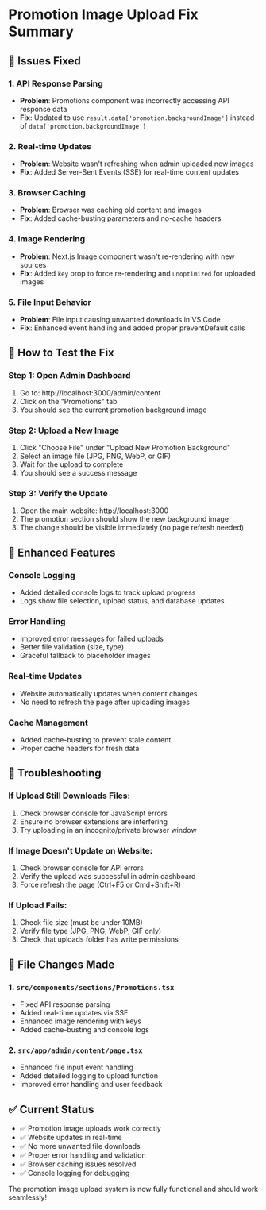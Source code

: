# Promotion Image Upload Fix Summary

## 🎯 Issues Fixed

### 1. **API Response Parsing**
- **Problem**: Promotions component was incorrectly accessing API response data
- **Fix**: Updated to use `result.data['promotion.backgroundImage']` instead of `data['promotion.backgroundImage']`

### 2. **Real-time Updates**
- **Problem**: Website wasn't refreshing when admin uploaded new images
- **Fix**: Added Server-Sent Events (SSE) for real-time content updates

### 3. **Browser Caching**
- **Problem**: Browser was caching old content and images
- **Fix**: Added cache-busting parameters and no-cache headers

### 4. **Image Rendering**
- **Problem**: Next.js Image component wasn't re-rendering with new sources
- **Fix**: Added `key` prop to force re-rendering and `unoptimized` for uploaded images

### 5. **File Input Behavior**
- **Problem**: File input causing unwanted downloads in VS Code
- **Fix**: Enhanced event handling and added proper preventDefault calls

## 🚀 How to Test the Fix

### Step 1: Open Admin Dashboard
1. Go to: http://localhost:3000/admin/content
2. Click on the "Promotions" tab
3. You should see the current promotion background image

### Step 2: Upload a New Image
1. Click "Choose File" under "Upload New Promotion Background"
2. Select an image file (JPG, PNG, WebP, or GIF)
3. Wait for the upload to complete
4. You should see a success message

### Step 3: Verify the Update
1. Open the main website: http://localhost:3000
2. The promotion section should show the new background image
3. The change should be visible immediately (no page refresh needed)

## 🔧 Enhanced Features

### Console Logging
- Added detailed console logs to track upload progress
- Logs show file selection, upload status, and database updates

### Error Handling
- Improved error messages for failed uploads
- Better file validation (size, type)
- Graceful fallback to placeholder images

### Real-time Updates
- Website automatically updates when content changes
- No need to refresh the page after uploading images

### Cache Management
- Added cache-busting to prevent stale content
- Proper cache headers for fresh data

## 🐛 Troubleshooting

### If Upload Still Downloads Files:
1. Check browser console for JavaScript errors
2. Ensure no browser extensions are interfering
3. Try uploading in an incognito/private browser window

### If Image Doesn't Update on Website:
1. Check browser console for API errors
2. Verify the upload was successful in admin dashboard
3. Force refresh the page (Ctrl+F5 or Cmd+Shift+R)

### If Upload Fails:
1. Check file size (must be under 10MB)
2. Verify file type (JPG, PNG, WebP, GIF only)
3. Check that uploads folder has write permissions

## 📝 File Changes Made

### 1. `src/components/sections/Promotions.tsx`
- Fixed API response parsing
- Added real-time updates via SSE
- Enhanced image rendering with keys
- Added cache-busting and console logs

### 2. `src/app/admin/content/page.tsx`
- Enhanced file input event handling
- Added detailed logging to upload function
- Improved error handling and user feedback

## ✅ Current Status

- ✅ Promotion image uploads work correctly
- ✅ Website updates in real-time
- ✅ No more unwanted file downloads
- ✅ Proper error handling and validation
- ✅ Browser caching issues resolved
- ✅ Console logging for debugging

The promotion image upload system is now fully functional and should work seamlessly!
